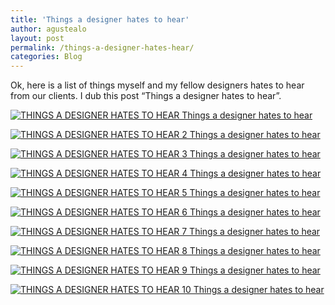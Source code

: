 ```yaml
---
title: 'Things a designer hates to hear'
author: agustealo
layout: post
permalink: /things-a-designer-hates-hear/
categories: Blog
---
```

Ok, here is a list of things myself and my fellow designers hates to hear from our clients. I dub this post &#8220;Things a designer hates to hear&#8221;.

[<img class="aligncenter size-full wp-image-2922" src="http://i2.wp.com/www.agustealo.com/wp-content/uploads/2014/07/THINGS-A-DESIGNER-HATES-TO-HEAR.jpg?fit=640%2C640" alt="THINGS A DESIGNER HATES TO HEAR Things a designer hates to hear" title="Things a designer hates to hear" data-recalc-dims="1" />][1]

[<img class="aligncenter size-full wp-image-2923" src="http://i0.wp.com/www.agustealo.com/wp-content/uploads/2014/07/THINGS-A-DESIGNER-HATES-TO-HEAR-2.jpg?fit=640%2C640" alt="THINGS A DESIGNER HATES TO HEAR 2 Things a designer hates to hear" title="Things a designer hates to hear" data-recalc-dims="1" />][2]

[<img class="aligncenter size-full wp-image-2924" src="http://i0.wp.com/www.agustealo.com/wp-content/uploads/2014/07/THINGS-A-DESIGNER-HATES-TO-HEAR-3.jpg?fit=640%2C640" alt="THINGS A DESIGNER HATES TO HEAR 3 Things a designer hates to hear" title="Things a designer hates to hear" data-recalc-dims="1" />][3]

[<img class="aligncenter size-full wp-image-2925" src="http://i1.wp.com/www.agustealo.com/wp-content/uploads/2014/07/THINGS-A-DESIGNER-HATES-TO-HEAR-4.jpg?fit=640%2C640" alt="THINGS A DESIGNER HATES TO HEAR 4 Things a designer hates to hear" title="Things a designer hates to hear" data-recalc-dims="1" />][4]

[<img class="aligncenter size-full wp-image-2926" src="http://i1.wp.com/www.agustealo.com/wp-content/uploads/2014/07/THINGS-A-DESIGNER-HATES-TO-HEAR-5.jpg?fit=640%2C640" alt="THINGS A DESIGNER HATES TO HEAR 5 Things a designer hates to hear" title="Things a designer hates to hear" data-recalc-dims="1" />][5]

[<img class="aligncenter size-full wp-image-2928" src="http://i2.wp.com/www.agustealo.com/wp-content/uploads/2014/07/THINGS-A-DESIGNER-HATES-TO-HEAR-6.jpg?fit=640%2C640" alt="THINGS A DESIGNER HATES TO HEAR 6 Things a designer hates to hear" title="Things a designer hates to hear" data-recalc-dims="1" />][6]

[<img class="aligncenter size-full wp-image-2929" src="http://i0.wp.com/www.agustealo.com/wp-content/uploads/2014/07/THINGS-A-DESIGNER-HATES-TO-HEAR-7.jpg?fit=640%2C640" alt="THINGS A DESIGNER HATES TO HEAR 7 Things a designer hates to hear" title="Things a designer hates to hear" data-recalc-dims="1" />][7]

[<img class="aligncenter size-full wp-image-2930" src="http://i1.wp.com/www.agustealo.com/wp-content/uploads/2014/07/THINGS-A-DESIGNER-HATES-TO-HEAR-8.jpg?fit=640%2C640" alt="THINGS A DESIGNER HATES TO HEAR 8 Things a designer hates to hear" title="Things a designer hates to hear" data-recalc-dims="1" />][8]

[<img class="aligncenter size-full wp-image-2931" src="http://i0.wp.com/www.agustealo.com/wp-content/uploads/2014/07/THINGS-A-DESIGNER-HATES-TO-HEAR-9.jpg?fit=640%2C640" alt="THINGS A DESIGNER HATES TO HEAR 9 Things a designer hates to hear" title="Things a designer hates to hear" data-recalc-dims="1" />][9]

[<img class="aligncenter size-full wp-image-2932" src="http://i0.wp.com/www.agustealo.com/wp-content/uploads/2014/07/THINGS-A-DESIGNER-HATES-TO-HEAR-10.jpg?fit=640%2C640" alt="THINGS A DESIGNER HATES TO HEAR 10 Things a designer hates to hear" title="Things a designer hates to hear" data-recalc-dims="1" />][10]

 [1]: http://i2.wp.com/www.agustealo.com/wp-content/uploads/2014/07/THINGS-A-DESIGNER-HATES-TO-HEAR.jpg
 [2]: http://i0.wp.com/www.agustealo.com/wp-content/uploads/2014/07/THINGS-A-DESIGNER-HATES-TO-HEAR-2.jpg
 [3]: http://i0.wp.com/www.agustealo.com/wp-content/uploads/2014/07/THINGS-A-DESIGNER-HATES-TO-HEAR-3.jpg
 [4]: http://i1.wp.com/www.agustealo.com/wp-content/uploads/2014/07/THINGS-A-DESIGNER-HATES-TO-HEAR-4.jpg
 [5]: http://i1.wp.com/www.agustealo.com/wp-content/uploads/2014/07/THINGS-A-DESIGNER-HATES-TO-HEAR-5.jpg
 [6]: http://i2.wp.com/www.agustealo.com/wp-content/uploads/2014/07/THINGS-A-DESIGNER-HATES-TO-HEAR-6.jpg
 [7]: http://i0.wp.com/www.agustealo.com/wp-content/uploads/2014/07/THINGS-A-DESIGNER-HATES-TO-HEAR-7.jpg
 [8]: http://i1.wp.com/www.agustealo.com/wp-content/uploads/2014/07/THINGS-A-DESIGNER-HATES-TO-HEAR-8.jpg
 [9]: http://i0.wp.com/www.agustealo.com/wp-content/uploads/2014/07/THINGS-A-DESIGNER-HATES-TO-HEAR-9.jpg
 [10]: http://i0.wp.com/www.agustealo.com/wp-content/uploads/2014/07/THINGS-A-DESIGNER-HATES-TO-HEAR-10.jpg